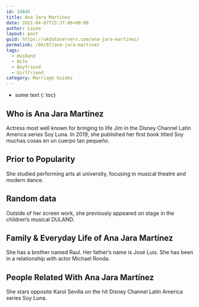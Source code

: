 ```yaml
---
id: 14845
title: Ana Jara Martínez
date: 2021-04-07T15:37:06+00:00
author: Laima
layout: post
guid: https://ukdataservers.com/ana-jara-martinez/
permalink: /04/07/ana-jara-martinez
tags:
  - Husband
  - Wife
  - Boyfriend
  - Girlfriend
category: Marriage Guides
---
```


* some text
{: toc}


## Who is Ana Jara Martínez
                  
                  
                  
Actress most well known for bringing to life Jim in the Disney Channel Latin America series Soy Luna. In 2019, she published her first book titled Soy muchas cosas en un cuerpo tan pequeño.
                  
              
            
              
            
                
                
                
## Prior to Popularity
                  
                  
                  
She studied performing arts at university, focusing in musical theatre and modern dance.
                  
              
            
              
            
                
                
                
## Random data
                  
                  
                  
Outside of her screen work, she previously appeared on stage in the children&#8217;s musical DULAND.
                  
              
            
              
            
                
                
                
## Family & Everyday Life of Ana Jara Martínez
                  
                  
                  
She has a brother named Raul. Her father&#8217;s name is José Luis. She has been in a relationship with actor Michael Ronda.
                  
              
            
              
            
                
                
                
## People Related With Ana Jara Martínez
                  
                  
                  
She stars opposite Karol Sevilla on the hit Disney Channel Latin America series Soy Luna.
                  
              
            
              
            
                
              
            
              
              
            
            
              
            
          
          
          